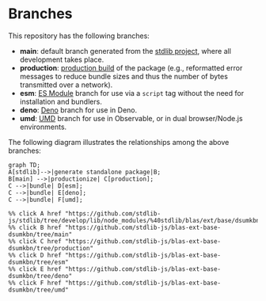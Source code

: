 <!--

@license Apache-2.0

Copyright (c) 2022 The Stdlib Authors.

Licensed under the Apache License, Version 2.0 (the "License");
you may not use this file except in compliance with the License.
You may obtain a copy of the License at

    http://www.apache.org/licenses/LICENSE-2.0

Unless required by applicable law or agreed to in writing, software
distributed under the License is distributed on an "AS IS" BASIS,
WITHOUT WARRANTIES OR CONDITIONS OF ANY KIND, either express or implied.
See the License for the specific language governing permissions and
limitations under the License.

-->

# Branches

This repository has the following branches:

-   **main**: default branch generated from the [stdlib project][stdlib-url], where all development takes place.
-   **production**: [production build][production-url] of the package (e.g., reformatted error messages to reduce bundle sizes and thus the number of bytes transmitted over a network).
-   **esm**: [ES Module][esm-url] branch for use via a `script` tag without the need for installation and bundlers.
-   **deno**: [Deno][deno-url] branch for use in Deno.
-   **umd**: [UMD][umd-url] branch for use in Observable, or in dual browser/Node.js environments.

The following diagram illustrates the relationships among the above branches:

```mermaid
graph TD;
A[stdlib]-->|generate standalone package|B;
B[main] -->|productionize| C[production];
C -->|bundle| D[esm];
C -->|bundle| E[deno];
C -->|bundle| F[umd];

%% click A href "https://github.com/stdlib-js/stdlib/tree/develop/lib/node_modules/%40stdlib/blas/ext/base/dsumkbn"
%% click B href "https://github.com/stdlib-js/blas-ext-base-dsumkbn/tree/main"
%% click C href "https://github.com/stdlib-js/blas-ext-base-dsumkbn/tree/production"
%% click D href "https://github.com/stdlib-js/blas-ext-base-dsumkbn/tree/esm"
%% click E href "https://github.com/stdlib-js/blas-ext-base-dsumkbn/tree/deno"
%% click F href "https://github.com/stdlib-js/blas-ext-base-dsumkbn/tree/umd"
```

[stdlib-url]: https://github.com/stdlib-js/stdlib/tree/develop/lib/node_modules/%40stdlib/blas/ext/base/dsumkbn
[production-url]: https://github.com/stdlib-js/blas-ext-base-dsumkbn/tree/production
[deno-url]: https://github.com/stdlib-js/blas-ext-base-dsumkbn/tree/deno
[umd-url]: https://github.com/stdlib-js/blas-ext-base-dsumkbn/tree/umd
[esm-url]: https://github.com/stdlib-js/blas-ext-base-dsumkbn/tree/esm
